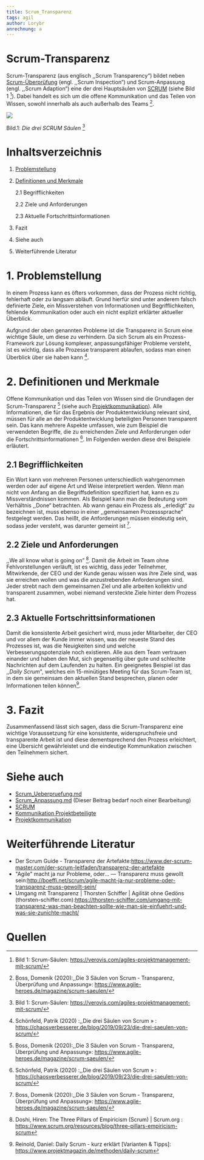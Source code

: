 ```yaml
---
title: Scrum_Transparenz
tags: agil
author: Lorybr
anrechnung: a
---
```

# Scrum-Transparenz
Scrum-Transparenz (aus englisch ,,Scrum Transparency“) bildet neben [Scrum-Überprüfung](https://github.com/ManagingProjectsSuccessfully/ManagingProjectsSuccessfully.github.io/blob/main/kb/Scrum_Ueberpruefung.md) (engl. ,,Scrum Inspection“) und Scrum-Anpassung (engl. ,,Scrum Adaption“) eine der drei Hauptsäulen von [SCRUM](https://github.com/ManagingProjectsSuccessfully/ManagingProjectsSuccessfully.github.io/blob/main/kb/SCRUM.md) (siehe Bild 1 [^5]). Dabei handelt es sich um die offene Kommunikation und das Teilen von Wissen, sowohl innerhalb als auch außerhalb des Teams [^1].


  <img src="https://github.com/Lorybr/ManagingProjectsSuccessfully.github.io/blob/main/kb/Scrum_Transparenz/Bild.png"/>

 Bild.1: *Die drei SCRUM Säulen* [^5]


# Inhaltsverzeichnis 

1. [Problemstellung](#1.problemstellung)
2. [Definitionen und Merkmale](#2.definitionenundmerkmale)

    2.1 Begrifflichkeiten
  
    2.2 Ziele und Anforderungen
  
    2.3 Aktuelle Fortschrittsinformationen
  
3. Fazit
4. Siehe auch
5. Weiterführende Literatur



# 1. Problemstellung

In einem Prozess kann es öfters vorkommen, dass der Prozess nicht richtig, fehlerhaft oder zu langsam abläuft. Grund hierfür sind unter anderem falsch definierte Ziele, ein Missverstehen von Informationen und Begrifflichkeiten, fehlende Kommunikation oder auch ein nicht explizit erklärter aktueller Überblick.

Aufgrund der oben genannten Probleme ist die Transparenz in Scrum eine wichtige Säule, um diese zu verhindern. Da sich Scrum als ein Prozess-Framework zur Lösung komplexer, anpassungsfähiger Probleme versteht, ist es wichtig, dass alle Prozesse transparent ablaufen, sodass man einen Überblick über sie haben kann [^2].


# 2. Definitionen und Merkmale
Offene Kommunikation und das Teilen von Wissen sind die Grundlagen der Scrum-Transparenz [^1] (siehe auch [Projektkommunikation](https://github.com/ManagingProjectsSuccessfully/ManagingProjectsSuccessfully.github.io/blob/main/kb/Projektkommunikation.md )). Alle Informationen, die für das Ergebnis der Produktentwicklung relevant sind, müssen für alle an der Produktentwicklung beteiligten Personen transparent sein. Das kann mehrere Aspekte umfassen, wie zum Beispiel die verwendeten Begriffe, die zu erreichenden Ziele und Anforderungen oder die Fortschrittsinformationen [^2]. Im Folgenden werden diese drei Beispiele erläutert.



## 2.1	Begrifflichkeiten

 Ein Wort kann von mehreren Personen unterschiedlich wahrgenommen werden oder auf eigene Art und Weise interpretiert werden. Wenn man nicht von Anfang an die Begriffsdefinition spezifiziert hat, kann es zu Missverständnissen kommen. Als Beispiel kann man die Bedeutung vom Verhältnis ,,Done“ betrachten. Ab wann genau ein Prozess als ,,erledigt“ zu bezeichnen ist, muss ebenso in einer ,,gemeinsamen Prozesssprache“ festgelegt werden. Das heißt, die Anforderungen müssen eindeutig sein, sodass jeder versteht, was darunter gemeint ist [^1].

## 2.2	Ziele und Anforderungen

,,We all know what is going on” [^3]. Damit die Arbeit im Team ohne Fehlvorstellungen verläuft, ist es wichtig, dass jeder Teilnehmer, Mitwirkende, der CEO und der Kunde genau wissen was ihre Ziele sind, was sie erreichen wollen und was die anzustrebenden Anforderungen sind. Jeder strebt nach dem gemeinsamen Ziel und alle arbeiten kollektiv und transparent zusammen, wobei niemand versteckte Ziele hinter dem Prozess hat.

## 2.3	Aktuelle Fortschrittsinformationen

Damit die konsistente Arbeit gesichert wird, muss jeder Mitarbeiter, der CEO und vor allem der Kunde immer wissen, was der neueste Stand des Prozesses ist, was die Neuigkeiten sind und welche Verbesserungspotenziale noch existieren. Alle aus dem Team vertrauen einander und haben den Mut, sich gegenseitig über gute und schlechte Nachrichten auf dem Laufenden zu halten. Ein geeignetes Beispiel ist das ,,*Daily Scrum*", welches ein 15-minütiges Meeting für das Scrum-Team ist, in dem sie gemeinsam den aktuellen Stand besprechen, planen oder Informationen teilen können[^4].

# 3. Fazit

Zusammenfassend lässt sich sagen, dass die Scrum-Transparenz eine wichtige Voraussetzung für eine konsistente, widerspruchsfreie und transparente Arbeit ist und diese dementsprechend den Prozess erleichtert, eine Übersicht gewährleistet und die eindeutige Kommunikation zwischen den Teilnehmern sichert.


# Siehe auch

* [Scrum_Ueberpruefung.md](https://github.com/ManagingProjectsSuccessfully/ManagingProjectsSuccessfully.github.io/blob/main/kb/Scrum_Ueberpruefung.md)
* [Scrum_Anpassung.md](https://github.com/ManagingProjectsSuccessfully/ManagingProjectsSuccessfully.github.io/blob/main/kb/Scrum_Anpassung.md) (Dieser Beitrag bedarf noch einer Bearbeitung)
* [SCRUM](https://github.com/ManagingProjectsSuccessfully/ManagingProjectsSuccessfully.github.io/blob/main/kb/SCRUM.md)
* [Kommunikation Projektbeteiligte](https://github.com/ManagingProjectsSuccessfully/ManagingProjectsSuccessfully.github.io/blob/main/kb/Kommunikation_Projektbeteiligte.md#kommunikationsarten)
* [Projektkommunikation](https://github.com/ManagingProjectsSuccessfully/ManagingProjectsSuccessfully.github.io/blob/main/kb/Projektkommunikation.md)


# Weiterführende Literatur

*  Der Scrum Guide - Transparenz der Artefakte:https://www.der-scrum-master.com/der-scrum-leitfaden/transparenz-der-artefakte
* "Agile" macht ja nur Probleme, oder… — Transparenz muss gewollt sein:http://boeffi.net/scrum/agile-macht-ja-nur-probleme-oder-transparenz-muss-gewollt-sein/
* 	Umgang mit Transparenz | Thorsten Schiffer | Agilität ohne Gedöns (thorsten-schiffer.com):https://thorsten-schiffer.com/umgang-mit-transparenz-was-man-beachten-sollte-wie-man-sie-einfuehrt-und-was-sie-zunichte-macht/


# Quellen

[^1]: Boss, Domenik (2020):,,Die 3 Säulen von Scrum - Transparenz, Überprüfung und Anpassung»: https://www.agile-heroes.de/magazine/scrum-saeulen/
[^2]:  Schönfeld, Patrik (2020) :,,Die drei Säulen von Scrum » : https://chaosverbesserer.de/blog/2019/09/23/die-drei-saeulen-von-scrum/
[^3]: Doshi, Hiren: The Three Pillars of Empiricism (Scrum) | Scrum.org : https://www.scrum.org/resources/blog/three-pillars-empiricism-scrum
[^4]: Reinold, Daniel: Daily Scrum - kurz erklärt [Varianten & Tipps]: https://www.projektmagazin.de/methoden/daily-scrum
[^5]: Bild 1: Scrum-Säulen: https://verovis.com/agiles-projektmanagement-mit-scrum/

